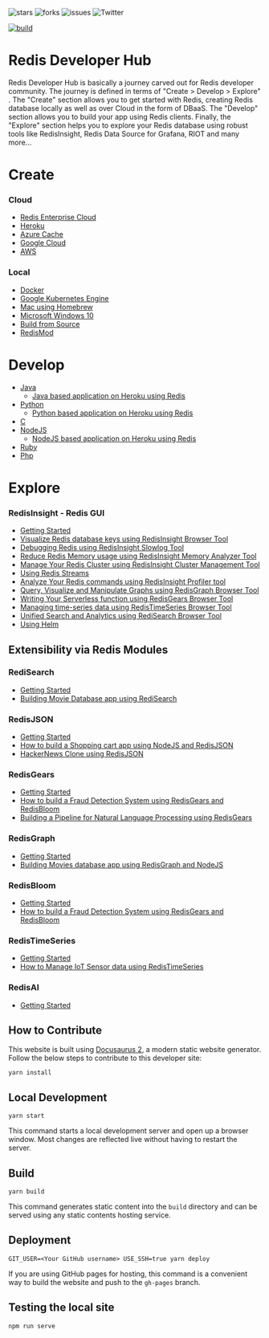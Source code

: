 
![stars](https://img.shields.io/github/stars/redis-developer/redis-developer.github.io)
![forks](https://img.shields.io/github/forks/redis-developer/redis-developer.github.io)
![issues](https://img.shields.io/github/issues/redis-developer/redis-developer.github.io)
![Twitter](https://img.shields.io/twitter/url?url=https%3A%2F%2Fgithub.com%2Fredis-developer%2Fredis-developer.github.io)

[![build](https://github.com/redis-developer/redis-developer.github.io/actions/workflows/documentation.yml/badge.svg)](https://github.com/redis-developer/redis-developer.github.io/actions/workflows/documentation.yml)

# Redis Developer Hub

Redis Developer Hub is basically a journey carved out for Redis developer community. The journey is defined in terms of "Create > Develop > Explore" . The "Create" section allows you to get started with Redis, creating Redis database locally as well as over Cloud in the form of DBaaS. The "Develop" section allows you to build your app using Redis clients. Finally, the "Explore" section helps you to explore your Redis database using robust tools like RedisInsight, Redis Data Source for Grafana, RIOT and many more...


# Create

### Cloud

- [Redis Enterprise Cloud](https://developer.redislabs.com/create/rediscloud)
- [Heroku](https://developer.redislabs.com/create/heroku)
- [Azure Cache](https://developer.redislabs.com/create/azure)
- [Google Cloud](https://developer.redislabs.com/create/gcp)
- [AWS](https://developer.redislabs.com/create/aws)

### Local

- [Docker](https://developer.redislabs.com/create/docker/)
- [Google Kubernetes Engine](https://developer.redislabs.com/create/kubernetes/)
- [Mac using Homebrew](https://developer.redislabs.com/create/homebrew/)
- [Microsoft Windows 10](https://developer.redislabs.com/create/windows)
- [Build from Source](https://developer.redislabs.com/create/from-source/)
- [RedisMod](https://developer.redislabs.com/explore/redismod)


# Develop

- [Java](https://developer.redislabs.com/develop/java/)
  - [Java based application on Heroku using Redis](https://developer.redislabs.com/howtos/herokujava)
- [Python](https://developer.redislabs.com/develop/python/)
  - [Python based application on Heroku using Redis](https://developer.redislabs.com/howtos/herokupython)
- [C](https://developer.redislabs.com/develop/C/)
- [NodeJS](https://developer.redislabs.com/develop/nodejs/)
  - [NodeJS based application on Heroku using Redis](https://developer.redislabs.com/howtos/herokunodejs)
- [Ruby](https://developer.redislabs.com/develop/ruby/) 
- [Php](https://developer.redislabs.com/develop/php/)

# Explore

### RedisInsight - Redis GUI

- [Getting Started](https://developer.redislabs.com/explore/redisinsight/getting-started)
- [Visualize Redis database keys using RedisInsight Browser Tool](https://developer.redislabs.com/explore/redisinsight/browser)
- [Debugging Redis using RedisInsight Slowlog Tool](https://developer.redislabs.com/explore/redisinsight/slowlog)
- [Reduce Redis Memory usage using RedisInsight Memory Analyzer Tool](https://developer.redislabs.com/explore/redisinsight/memoryanalyzer)
- [Manage Your Redis Cluster using RedisInsight Cluster Management Tool](https://developer.redislabs.com/explore/redisinsight/cluster)
- [Using Redis Streams](https://developer.redislabs.com/explore/redisinsight/streams)
- [Analyze Your Redis commands using RedisInsight Profiler tool](https://developer.redislabs.com/explore/redisinsight/profiler)
- [Query, Visualize and Manipulate Graphs using RedisGraph Browser Tool](https://developer.redislabs.com/explore/redisinsight/redisgraph)
- [Writing Your Serverless function using RedisGears Browser Tool](https://developer.redislabs.com/explore/redisinsight/redisgears)
- [Managing time-series data using RedisTimeSeries Browser Tool](https://developer.redislabs.com/explore/redisinsight/redistimeseries)
- [Unified Search and Analytics using RediSearch Browser Tool](https://developer.redislabs.com/explore/redisinsight/redisearch)
- [Using Helm](https://developer.redislabs.com/explore/redisinsight/usinghelm)



## Extensibility via Redis Modules

### RediSearch

- [Getting Started](https://developer.redislabs.com/howtos/redisearch)
- [Building Movie Database app using RediSearch](https://developer.redislabs.com/howtos/moviesdatabase/getting-started)


### RedisJSON

- [Getting Started](https://developer.redislabs.com/howtos/redisjson)
- [How to build a Shopping cart app using NodeJS and RedisJSON](https://developer.redislabs.com/howtos/shoppingcart)
- [HackerNews Clone using RedisJSON](https://developer.redislabs.com/howtos/hackernews)


### RedisGears

- [Getting Started](https://developer.redislabs.com/howtos/redisgears)
- [How to build a Fraud Detection System using RedisGears and RedisBloom](https://developer.redislabs.com/howtos/frauddetection)
- [Building a Pipeline for Natural Language Processing using RedisGears](https://developer.redislabs.com/howtos/nlp)

### RedisGraph

- [Getting Started](https://developer.redislabs.com/howtos/redisgraph)
- [Building Movies database app using RedisGraph and NodeJS](https://developer.redislabs.com/howtos/redisgraphmovies)

### RedisBloom

- [Getting Started](https://developer.redislabs.com/howtos/redisbloom)
- [How to build a Fraud Detection System using RedisGears and RedisBloom](https://developer.redislabs.com/howtos/frauddetection)

### RedisTimeSeries

- [Getting Started](https://developer.redislabs.com/howtos/redistimeseries)
- [How to Manage IoT Sensor data using RedisTimeSeries](https://redislabs.com/blog/how-to-manage-real-time-iot-sensor-data-in-redis/)

### RedisAI

- [Getting Started](https://developer.redislabs.com/howtos/redisai)



## How to Contribute

This website is built using [Docusaurus 2](https://v2.docusaurus.io/), a modern static website generator. Follow the below steps to contribute to this developer site:


```console
yarn install
```

## Local Development

```console
yarn start
```

This command starts a local development server and open up a browser window. Most changes are reflected live without having to restart the server.

## Build

```console
yarn build
```

This command generates static content into the `build` directory and can be served using any static contents hosting service.

## Deployment

```console
GIT_USER=<Your GitHub username> USE_SSH=true yarn deploy
```

If you are using GitHub pages for hosting, this command is a convenient way to build the website and push to the `gh-pages` branch.


## Testing the local site

```console
npm run serve
```
